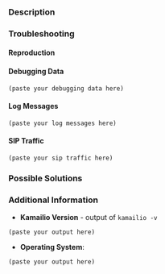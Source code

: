 <!--
Kamailio Project uses GitHub Issues only for bugs in the code or feature requests.

If you have questions about using Kamailio or related to its configuration file,
ask on sr-users mailing list:

  * http://lists.sip-router.org/cgi-bin/mailman/listinfo/sr-users

If you have questions about developing extensions to Kamailio or its existing
C code, ask on sr-dev mailing list

  * http://lists.sip-router.org/cgi-bin/mailman/listinfo/sr-dev

Please try to fill this template as much as possible for any issue. It helps the
developers to troubleshoot the issue.

If you submit a feature request (or enhancement), you can delete the text of
the template and only add the description of what you would like to be added.

If there is no content to be filled in a section, the entire section can be removed.

You can delete the comments from the template sections when filling.

You can delete next line and everything above before submitting (it is a comment).
-->

### Description

<!--
Explain what you did, what you expected to happen, and what actually happened.
-->

### Troubleshooting

#### Reproduction

<!--
If the issue can be reproduced, describe how it can be done.
-->

#### Debugging Data

<!--
If you got a core dump, use gdb to extract troubleshooting data - full backtrace,
local variables and the list of the code at the issue location.

  gdb /path/to/kamailio /path/to/corefile
  bt full
  info locals
  list

If you are familiar with gdb, feel free to attach more of what you consider to
be relevant.
-->

```
(paste your debugging data here)
```

#### Log Messages

<!--
Check the syslog file and if there are relevant log messages printed by Kamailio, add them next, or attach to issue, or provide a link to download them (e.g., to a pastebin site).
-->

```
(paste your log messages here)
```

#### SIP Traffic

<!--
If the issue is exposed by processing specific SIP messages, grab them with ngrep or save in a pcap file, then add them next, or attach to issue, or provide a link to download them (e.g., to a pastebin site).
-->

```
(paste your sip traffic here)
```

### Possible Solutions

<!--
If you found a solution or workaround for the issue, describe it. Ideally, provide a pull request with a fix.
-->

### Additional Information

  * **Kamailio Version** - output of `kamailio -v`

```
(paste your output here)
```

* **Operating System**:

<!--
Details about the operating system, the type: Linux (e.g.,: Debian 8.4, Ubuntu 16.04, CentOS 7.1, ...), MacOS, xBSD, Solaris, ...;
Kernel details (output of `uname -a`)
-->

```
(paste your output here)
```
